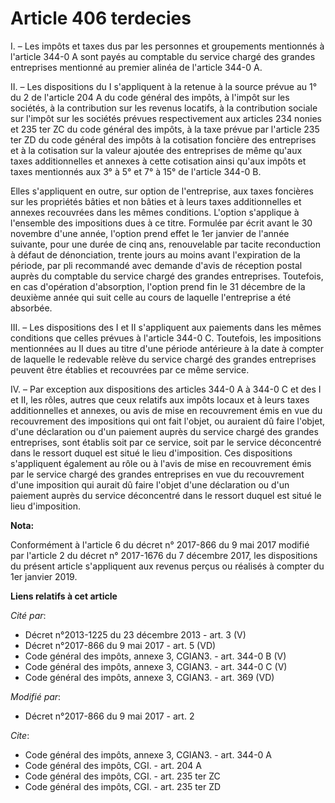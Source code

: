 # Article 406 terdecies

I. – Les impôts et taxes dus par les personnes et groupements mentionnés à l'article 344-0 A sont payés au comptable du
service chargé des grandes entreprises mentionné au premier alinéa de l'article 344-0 A. 

II. – Les dispositions du I s'appliquent à la retenue à la source prévue au 1° du 2 de l'article 204 A du code général des
impôts, à l'impôt sur les sociétés, à la contribution sur les revenus locatifs, à la contribution sociale sur l'impôt sur les
sociétés prévues respectivement aux articles 234 nonies et 235 ter ZC du code général des impôts, à la taxe prévue par
l'article 235 ter ZD du code général des impôts à la cotisation foncière des entreprises et à la cotisation sur la valeur
ajoutée des entreprises de même qu'aux taxes additionnelles et annexes à cette cotisation ainsi qu'aux impôts et taxes
mentionnés aux 3° à 5° et 7° à 15° de l'article 344-0 B. 

Elles s'appliquent en outre, sur option de l'entreprise, aux taxes foncières sur les propriétés bâties et non bâties et à
leurs taxes additionnelles et annexes recouvrées dans les mêmes conditions. L'option s'applique à l'ensemble des impositions
dues à ce titre. Formulée par écrit avant le 30 novembre d'une année, l'option prend effet le 1er janvier de l'année
suivante, pour une durée de cinq ans, renouvelable par tacite reconduction à défaut de dénonciation, trente jours au moins
avant l'expiration de la période, par pli recommandé avec demande d'avis de réception postal auprès du comptable du service
chargé des grandes entreprises. Toutefois, en cas d'opération d'absorption, l'option prend fin le 31 décembre de la deuxième
année qui suit celle au cours de laquelle l'entreprise a été absorbée. 

III. – Les dispositions des I et II s'appliquent aux paiements dans les mêmes conditions que celles prévues à l'article 344-0
C. Toutefois, les impositions mentionnées au II dues au titre d'une période antérieure à la date à compter de laquelle le
redevable relève du service chargé des grandes entreprises peuvent être établies et recouvrées par ce même service. 

IV. – Par exception aux dispositions des articles 344-0 A à 344-0 C et des I et II, les rôles, autres que ceux relatifs aux
impôts locaux et à leurs taxes additionnelles et annexes, ou avis de mise en recouvrement émis en vue du recouvrement des
impositions qui ont fait l'objet, ou auraient dû faire l'objet, d'une déclaration ou d'un paiement auprès du service chargé
des grandes entreprises, sont établis soit par ce service, soit par le service déconcentré dans le ressort duquel est situé
le lieu d'imposition. Ces dispositions s'appliquent également au rôle ou à l'avis de mise en recouvrement émis par le service
chargé des grandes entreprises en vue du recouvrement d'une imposition qui aurait dû faire l'objet d'une déclaration ou d'un
paiement auprès du service déconcentré dans le ressort duquel est situé le lieu d'imposition.

**Nota:**

Conformément à l'article 6 du décret n° 2017-866 du 9 mai 2017 modifié par l'article 2 du décret n° 2017-1676 du 7 décembre
2017, les dispositions du présent article s'appliquent aux revenus perçus ou réalisés à compter du 1er janvier 2019.

**Liens relatifs à cet article**

_Cité par_:

  - Décret n°2013-1225 du 23 décembre 2013 - art. 3 (V)
  - Décret n°2017-866 du 9 mai 2017 - art. 5 (VD)
  - Code général des impôts, annexe 3, CGIAN3. - art. 344-0 B (V)
  - Code général des impôts, annexe 3, CGIAN3. - art. 344-0 C (V)
  - Code général des impôts, annexe 3, CGIAN3. - art. 369 (VD)

_Modifié par_:

  - Décret n°2017-866 du 9 mai 2017 - art. 2

_Cite_:

  - Code général des impôts, annexe 3, CGIAN3. - art. 344-0 A
  - Code général des impôts, CGI. - art. 204 A
  - Code général des impôts, CGI. - art. 235 ter ZC
  - Code général des impôts, CGI. - art. 235 ter ZD
